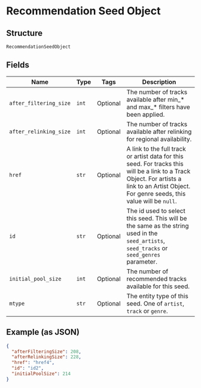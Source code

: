 
# Recommendation Seed Object

## Structure

`RecommendationSeedObject`

## Fields

| Name | Type | Tags | Description |
|  --- | --- | --- | --- |
| `after_filtering_size` | `int` | Optional | The number of tracks available after min\_\* and max\_\* filters have been applied. |
| `after_relinking_size` | `int` | Optional | The number of tracks available after relinking for regional availability. |
| `href` | `str` | Optional | A link to the full track or artist data for this seed. For tracks this will be a link to a Track Object. For artists a link to an Artist Object. For genre seeds, this value will be `null`. |
| `id` | `str` | Optional | The id used to select this seed. This will be the same as the string used in the `seed_artists`, `seed_tracks` or `seed_genres` parameter. |
| `initial_pool_size` | `int` | Optional | The number of recommended tracks available for this seed. |
| `mtype` | `str` | Optional | The entity type of this seed. One of `artist`, `track` or `genre`. |

## Example (as JSON)

```json
{
  "afterFilteringSize": 208,
  "afterRelinkingSize": 228,
  "href": "href4",
  "id": "id2",
  "initialPoolSize": 214
}
```

